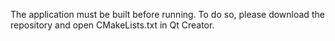 The application must be built before running. To do so, please download the repository and open CMakeLists.txt in Qt Creator.